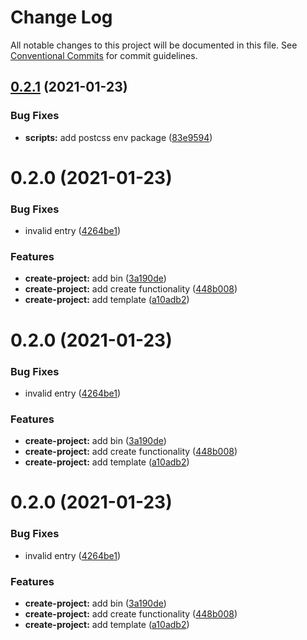 # Change Log

All notable changes to this project will be documented in this file.
See [Conventional Commits](https://conventionalcommits.org) for commit guidelines.

## [0.2.1](https://github.com/NaciAkce/frontend/compare/@naci/create-project@0.2.0...@naci/create-project@0.2.1) (2021-01-23)

### Bug Fixes

-   **scripts:** add postcss env package ([83e9594](https://github.com/NaciAkce/frontend/commit/83e95947ccfe34c44754cddf432a233476832729))

# 0.2.0 (2021-01-23)

### Bug Fixes

-   invalid entry ([4264be1](https://github.com/NaciAkce/frontend/commit/4264be101c24fc1607a5e2e075f5fa4002b5c205))

### Features

-   **create-project:** add bin ([3a190de](https://github.com/NaciAkce/frontend/commit/3a190de077b2edfa805a7bc0e15ccca7309a3e32))
-   **create-project:** add create functionality ([448b008](https://github.com/NaciAkce/frontend/commit/448b008804f076630f5c8d9ebacf264a26f50f19))
-   **create-project:** add template ([a10adb2](https://github.com/NaciAkce/frontend/commit/a10adb2145ae27bcc498f8d11ef40e7dbaebb11f))

# 0.2.0 (2021-01-23)

### Bug Fixes

-   invalid entry ([4264be1](https://github.com/NaciAkce/frontend/commit/4264be101c24fc1607a5e2e075f5fa4002b5c205))

### Features

-   **create-project:** add bin ([3a190de](https://github.com/NaciAkce/frontend/commit/3a190de077b2edfa805a7bc0e15ccca7309a3e32))
-   **create-project:** add create functionality ([448b008](https://github.com/NaciAkce/frontend/commit/448b008804f076630f5c8d9ebacf264a26f50f19))
-   **create-project:** add template ([a10adb2](https://github.com/NaciAkce/frontend/commit/a10adb2145ae27bcc498f8d11ef40e7dbaebb11f))

# 0.2.0 (2021-01-23)

### Bug Fixes

-   invalid entry ([4264be1](https://github.com/NaciAkce/frontend/commit/4264be101c24fc1607a5e2e075f5fa4002b5c205))

### Features

-   **create-project:** add bin ([3a190de](https://github.com/NaciAkce/frontend/commit/3a190de077b2edfa805a7bc0e15ccca7309a3e32))
-   **create-project:** add create functionality ([448b008](https://github.com/NaciAkce/frontend/commit/448b008804f076630f5c8d9ebacf264a26f50f19))
-   **create-project:** add template ([a10adb2](https://github.com/NaciAkce/frontend/commit/a10adb2145ae27bcc498f8d11ef40e7dbaebb11f))

